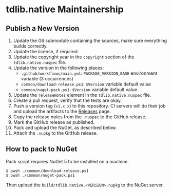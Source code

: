 tdlib.native Maintainership
===========================

Publish a New Version
---------------------

1. Update the Git submodule containing the sources, make sure everything builds correctly.
2. Update the license, if required.
3. Update the copyright year in the `copyright` section of the `tdlib.native.nuspec` file.
4. Update the version in the following places:
    - `.github/workflows/main.yml`: `PACKAGE_VERSION_BASE` environment variable (3 occurrences)
    - `common/download-release.ps1`: `$Version` variable default value
    - `common/nuget-pack.ps1`: `$Version` variable default value
5. Update the `releaseNotes` element in the `tdlib.native.nuspec` file.
6. Create a pull request, verify that the tests are okay.
7. Push a version tag (`v1.x.x`) to this repository. CI servers will do their job and upload the artifacts to the [Releases][releases] page.
8. Copy the release notes from the `.nuspec` to the GitHub release.
9. Mark the GitHub release as published.
10. Pack and upload the NuGet, as described below.
11. Attach the `.nupkg` to the GitHub release.

How to pack to NuGet
--------------------

Pack script requires NuGet 5 to be installed on a machine.

```console
$ pwsh ./common/download-release.ps1
$ pwsh ./common/nuget-pack.ps1
```

Then upload the `build/tdlib.native.<VERSION>.nupkg` to the NuGet server.

[releases]: https://github.com/ForNeVeR/tdlib.native/releases
